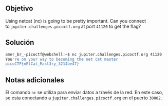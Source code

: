 ## Objetivo
Using netcat (nc) is going to be pretty important. Can you connect to `jupiter.challenges.picoctf.org` at port `41120` to get the flag?
## Solución
```bash
amer_br_-picoctf@webshell:~$ nc jupiter.challenges.picoctf.org 41120
You're on your way to becoming the net cat master
picoCTF{nEtCat_Mast3ry_3214be47}
```
## Notas adicionales
El comando `nc` se utiliza para enviar datos a través de la red. En este caso, se esta conectando a `jupiter.challenges.picoctf.org` en el puerto `30002`.